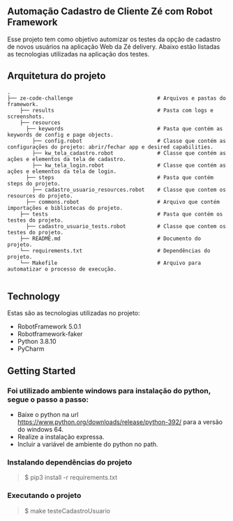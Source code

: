 
## Automação Cadastro de Cliente Zé com Robot Framework

Esse projeto tem como objetivo automizar os testes da opção de cadastro de novos usuários na aplicação Web da Zé 
delivery.  Abaixo estão listadas as tecnologias utilizadas na aplicação dos testes.
## Arquitetura do projeto
```
.
├── ze-code-challenge                           # Arquivos e pastas do framework.                       
    ├── results                                 # Pasta com logs e screenshots.
    ├── resources                    
      ├── keywords                              # Pasta que contém as keywords de config e page objects.
        ├── config.robot                        # Classe que contém as configurações do projeto: abrir/fechar app e desired capabilities.
        ├── kw_tela_cadastro.robot              # Classe que contém as ações e elementos da tela de cadastro.
        ├── kw_tela_login.robot                 # Classe que contém as ações e elementos da tela de login.
      ├── steps                                 # Pasta que contém steps do projeto.
        ├── cadastro_usuario_resources.robot    # Classe que contem os resources do projeto.
      ├── commons.robot                         # Arquivo que contém importações e bibliotecas do projeto.
    ├── tests                                   # Pasta que contém os testes do projeto.
      ├── cadastro_usuario_tests.robot          # Classe que contem os testes do projeto.
    ├── README.md                               # Documento do projeto.
    └── requirements.txt                        # Dependências do projeto.
    └── Makefile                                # Arquivo para automatizar o processo de execução.
    
```
## Technology

Estas são as tecnologias utilizadas no projeto:
  * RobotFramework 5.0.1
  * Robotframework-faker
  * Python 3.8.10
  * PyCharm


## Getting Started

### Foi utilizado ambiente windows para instalação do python, segue o passo a passo:

* Baixe o python na url https://www.python.org/downloads/release/python-392/ para a versão do windows 64.
* Realize a instalação expressa.
* Incluir a variável de ambiente do python no path.

### Instalando dependências do projeto

>    $ pip3 install -r requirements.txt


### Executando o projeto

>    $ make testeCadastroUsuario



